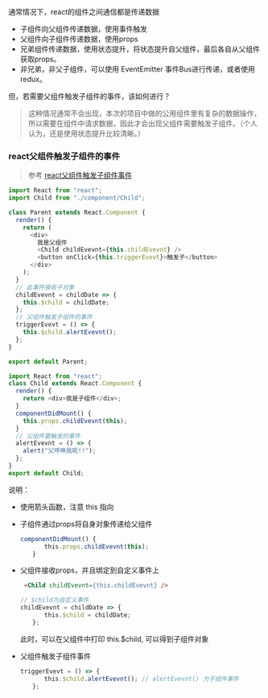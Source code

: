 通常情况下，react的组件之间通信都是传递数据

- 子组件向父组件传递数据，使用事件触发
- 父组件向子组件传递数据，使用props
- 兄弟组件传递数据，使用状态提升，将状态提升自父组件，最后各自从父组件获取props。
- 非兄弟，非父子组件，可以使用 EventEmitter 事件Bus进行传递，或者使用redux。


但，若需要父组件触发子组件的事件，该如何进行？

> 这种情况通常不会出现，本次的项目中做的公用组件里有复杂的数据操作，所以需要在组件中请求数据，因此才会出现父组件需要触发子组件。（个人认为，还是使用状态提升比较清晰。）

### react父组件触发子组件的事件
> 参考 [react父组件触发子组件事件](https://www.cnblogs.com/PengZhao-Mr/p/11002869.html)

```js
import React from "react";
import Child from "./component/Child";

class Parent extends React.Component {
  render() {
    return (
      <div>
        我是父组件
        <Child childEvevnt={this.childEvevnt} />
        <button onClick={this.triggerEvevt}>触发子</button>
      </div>
    );
  }
  // 此事件接收子对象
  childEvevnt = childDate => {
    this.$child = childDate;
  };
  // 父组件触发子组件的事件
  triggerEvevt = () => {
    this.$child.alertEvevnt();
  };
}

export default Parent;
```

```js
import React from "react";
class Child extends React.Component {
  render() {
    return <div>我是子组件</div>;
  }
  componentDidMount() {
    this.props.childEvevnt(this);
  }
  // 父组件要触发的事件
  alertEvevnt = () => {
    alert("父呼唤我呢!!");
  };
}
export default Child;
```

说明：
- 使用箭头函数，注意 this 指向
- 子组件通过props将自身对象传递给父组件
    ```js
    componentDidMount() {
    　　　　this.props.childEvevnt(this);
    　　}
    ```
- 父组件接收props，并且绑定到自定义事件上
    ```html
     <Child childEvevnt={this.childEvevnt} />
    ```

    ```js
    // $child为自定义事件
    childEvevnt = childDate => {
    　　　　this.$child = childDate;
    　　};
    ```
    此时，可以在父组件中打印 this.$child, 可以得到子组件对象

- 父组件触发子组件事件

    ```js
    triggerEvevt = () => {
    　　　　this.$child.alertEvevnt(); // alertEvevnt() 为子组件事件
    　　};
    ```